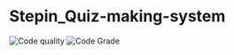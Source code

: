 # Stepin_Quiz-making-system
![Code quality](https://www.code-inspector.com/project/28106/score/svg)
![Code Grade](https://www.code-inspector.com/project/28106/status/svg)